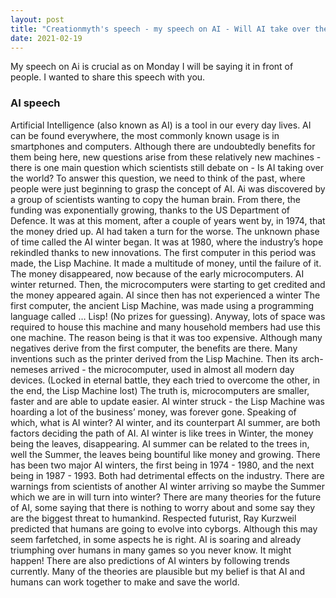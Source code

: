 ```yaml
---
layout: post
title: "Creationmyth's speech - my speech on AI - Will AI take over the world?"
date: 2021-02-19
---
```


My speech on Ai is crucial as on Monday I will be saying it in front of people. I wanted to share this speech with you.

### AI speech


Artificial Intelligence (also known as AI) is a tool in our every day lives. AI can be found everywhere, the most commonly known usage is in smartphones and computers. Although there are undoubtedly benefits for them being here, new questions arise from these relatively new machines - there is one main question which scientists still debate on - Is AI taking over the world?
To answer this question, we need to think of the past, where people were just beginning to grasp the concept of AI. Ai was discovered by a group of scientists wanting to copy the human brain. From there, the funding was exponentially growing, thanks to the US Department of Defence. It was at this moment, after a couple of years went by, in 1974, that the money dried up. AI had taken a turn for the worse. The unknown phase of time called the AI winter began.
It was at 1980, where the industry’s hope rekindled thanks to new innovations. The first computer in this period was made, the Lisp Machine. It made a multitude of money, until the failure of it. The money disappeared, now because of the early microcomputers. AI winter returned. Then, the microcomputers were starting to get credited and the money appeared again. AI since then has not experienced a winter
The first computer, the ancient Lisp Machine, was made using a programming language called … Lisp! (No prizes for guessing). Anyway, lots of space was required to house this machine and many household members had use this one machine. The reason being is that it was too expensive. Although many negatives derive from the first computer, the benefits are there. Many inventions such as the printer derived from the Lisp Machine. Then its arch-nemeses arrived - the microcomputer, used in almost all modern day devices. (Locked in eternal battle, they each tried to overcome the other, in the end, the Lisp Machine lost) The truth is, microcomputers are smaller, faster and are able to update easier.
AI winter struck - the Lisp Machine was hoarding a lot of the business’ money, was forever gone. Speaking of which, what is AI winter?
AI winter, and its counterpart AI summer, are both factors deciding the path of AI. AI winter is like trees in Winter, the money being the leaves, disappearing. AI summer can be related to the trees in, well the Summer, the leaves being bountiful like money and growing. There has been two major AI winters, the first being in 1974 - 1980, and the next being in 1987 - 1993. Both had detrimental effects on the industry. There are warnings from scientists of another AI winter arriving so maybe the Summer which we are in will turn into winter?
There are many theories for the future of AI, some saying that there is nothing to worry about and some say they are the biggest threat to humankind. Respected futurist, Ray Kurzweil predicted that humans are going to evolve into cyborgs. Although this may seem farfetched, in some aspects he is right. AI is soaring and already triumphing over humans in many games so you never know. It might happen!
There are also predictions of AI winters by following trends currently. Many of the theories are plausible but my belief is that AI and humans can work together to make and save the world.
